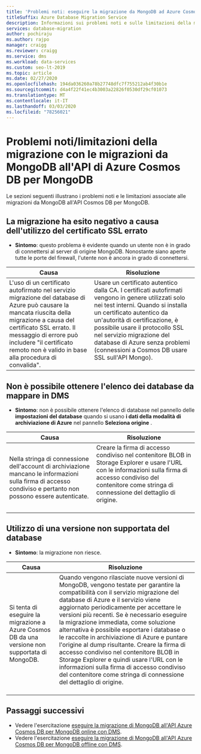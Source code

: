 ```yaml
---
title: 'Problemi noti: eseguire la migrazione da MongoDB ad Azure CosmosDB'
titleSuffix: Azure Database Migration Service
description: Informazioni sui problemi noti e sulle limitazioni della migrazione con le migrazioni da MongoDB a Azure Cosmos DB usando il servizio migrazione del database di Azure.
services: database-migration
author: pochiraju
ms.author: rajpo
manager: craigg
ms.reviewer: craigg
ms.service: dms
ms.workload: data-services
ms.custom: seo-lt-2019
ms.topic: article
ms.date: 02/27/2020
ms.openlocfilehash: 194da036260a78b27748dfc7f755212ab4f30b1e
ms.sourcegitcommit: d4a4f22f41ec4b3003a22826f0530df29cf01073
ms.translationtype: MT
ms.contentlocale: it-IT
ms.lasthandoff: 03/03/2020
ms.locfileid: "78256021"
---
```

# <a name="known-issuesmigration-limitations-with-migrations-from-mongodb-to-azure-cosmos-dbs-api-for-mongodb"></a>Problemi noti/limitazioni della migrazione con le migrazioni da MongoDB all'API di Azure Cosmos DB per MongoDB

Le sezioni seguenti illustrano i problemi noti e le limitazioni associate alle migrazioni da MongoDB all'API Cosmos DB per MongoDB.

## <a name="migration-fails-as-a-result-of-using-the-incorrect-ssl-cert"></a>La migrazione ha esito negativo a causa dell'utilizzo del certificato SSL errato

* **Sintomo**: questo problema è evidente quando un utente non è in grado di connettersi al server di origine MongoDB. Nonostante siano aperte tutte le porte del firewall, l'utente non è ancora in grado di connettersi.

| Causa         | Risoluzione |
| ------------- | ------------- |
| L'uso di un certificato autofirmato nel servizio migrazione del database di Azure può causare la mancata riuscita della migrazione a causa del certificato SSL errato. Il messaggio di errore può includere "il certificato remoto non è valido in base alla procedura di convalida". | Usare un certificato autentico dalla CA.  I certificati autofirmati vengono in genere utilizzati solo nei test interni. Quando si installa un certificato autentico da un'autorità di certificazione, è possibile usare il protocollo SSL nel servizio migrazione del database di Azure senza problemi (connessioni a Cosmos DB usare SSL sull'API Mongo).<br><br> |

## <a name="unable-to-get-the-list-of-databases-to-map-in-dms"></a>Non è possibile ottenere l'elenco dei database da mappare in DMS

* **Sintomo**: non è possibile ottenere l'elenco di database nel pannello delle **impostazioni del database** quando si usano **i dati della modalità di archiviazione di Azure** nel pannello **Seleziona origine** .

| Causa         | Risoluzione |
| ------------- | ------------- |
| Nella stringa di connessione dell'account di archiviazione mancano le informazioni sulla firma di accesso condiviso e pertanto non possono essere autenticate. | Creare la firma di accesso condiviso nel contenitore BLOB in Storage Explorer e usare l'URL con le informazioni sulla firma di accesso condiviso del contenitore come stringa di connessione del dettaglio di origine.<br><br> |

## <a name="using-an-unsupported-version-of-the-database"></a>Utilizzo di una versione non supportata del database

* **Sintomo**: la migrazione non riesce.

| Causa         | Risoluzione |
| ------------- | ------------- |
| Si tenta di eseguire la migrazione a Azure Cosmos DB da una versione non supportata di MongoDB. | Quando vengono rilasciate nuove versioni di MongoDB, vengono testate per garantire la compatibilità con il servizio migrazione del database di Azure e il servizio viene aggiornato periodicamente per accettare le versioni più recenti. Se è necessario eseguire la migrazione immediata, come soluzione alternativa è possibile esportare i database o le raccolte in archiviazione di Azure e puntare l'origine al dump risultante. Creare la firma di accesso condiviso nel contenitore BLOB in Storage Explorer e quindi usare l'URL con le informazioni sulla firma di accesso condiviso del contenitore come stringa di connessione del dettaglio di origine.<br><br> |

## <a name="next-steps"></a>Passaggi successivi

* Vedere l'esercitazione [eseguire la migrazione di MongoDB all'API Azure Cosmos DB per MongoDB online con DMS](tutorial-mongodb-cosmos-db-online.md).
* Vedere l'esercitazione [eseguire la migrazione di MongoDB all'API Azure Cosmos DB per MongoDB offline con DMS](tutorial-mongodb-cosmos-db.md).